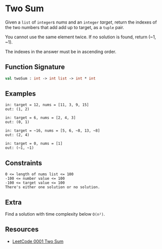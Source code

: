 # Two Sum

Given a `list` of `integer`s *nums* and an `integer` *target*, return the
indexes of the two numbers that add add up to target, as a `tuple` pair.

You cannot use the same element twice. If no solution is found, return (~1, ~1).

The indexes in the answer must be in ascending order.

## Function Signature

```sml
val twoSum : int -> int list -> int * int
```

## Examples

```text
in: target = 12, nums = [11, 3, 9, 15]
out: (1, 2)

in: target = 6, nums = [2, 4, 3]
out: (0, 1)

in: target = ~16, nums = [5, 6, ~8, 13, ~8]
out: (2, 4)

in: target = 0, nums = [1]
out: (~1, ~1)
```

## Constraints

```text
0 <= length of nums list <= 100
-100 <= number value <= 100
-100 <= target value <= 100
There's either one solution or no solution.
```

## Extra

Find a solution with time complexity below `O(n²)`.

## Resources

- [LeetCode 0001 Two Sum][0]

[0]: https://leetcode.com/problems/two-sum/
